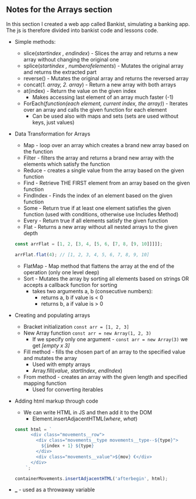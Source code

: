 ## Notes for the Arrays section

In this section I created a web app called Bankist, simulating a banking app.
The js is therefore divided into bankist code and lessons code.

- Simple methods:
  - slice(_startindex , endindex_) - Slices the array and returns a new array without changing the original one
  - splice(_startindex , numberofelements_) - Mutates the original array and returns the extracted part
  - reverse() - Mutates the original array and returns the reversed array
  - concat(_1. array, 2. array_) - Return a new array with both arrays
  - at(index) - Return the value on the given index
    - Makes accessing last element of an array much faster (-1)
  - ForEach(_function(each element, current index, the array)_) - Iterates over an array and calls the given function for each element
    - Can be used also with maps and sets (sets are used without keys, just values)
- Data Transformation for Arrays

  - Map - loop over an array which creates a brand new array based on the function
  - Filter - filters the array and returns a brand new array with the elements which satisfy the function
  - Reduce - creates a single value from the array based on the given function
  - Find - Retrieve THE FIRST element from an array based on the given function
  - FindIndex - Finds the index of an element based on the given function
  - Some - Return true if at least one element satisfies the given function (used with conditions, otherwise use Includes Method)
  - Every - Return true if all elements satisfy the given function
  - Flat - Returns a new array without all nested arrays to the given depth

  ```jsx
  const arrFlat = [1, 2, [3, 4, [5, 6, [7, 8, [9, 10]]]]];

  arrFlat.flat(4); // [1, 2, 3, 4, 5, 6, 7, 8, 9, 10]
  ```

  - FlatMap - Map method that flattens the array at the end of the operation (only one level deep)
  - Sort - Mutates the array by sorting all elements based on strings OR accepts a callback function for sorting
    - takes two arguments a, b (consecutive numbers):
      - returns a, b if value is < 0
      - returns b, a if value is > 0

- Creating and populating arrays
  - Bracket initialization `const arr = [1, 2, 3]`
  - New Array function `const arr = new Array(1, 2, 3)`
    - If we specify only one argument - `const arr = new Array(3)` we get _[empty x 3]_
  - Fill method - fills the chosen part of an array to the specified value and mutates the array
    - Used with empty arrays
    - Array.fill(_value_, _startIndex_, _endIndex_)
  - From method - creates an array with the given length and specified mapping function
    - Used for converting iterables
- Adding html markup through code

  - We can write HTML in JS and then add it to the DOM
    - Element.insertAdjacentHTML(_where_, _what_)

  ```jsx
  const html = `
        <div class="movements__row">
          <div class="movements__type movements__type--${type}">
            ${index + 1} ${type}
          </div>
          <div class="movements__value">${mov} €</div>
        </div>
      `;

  containerMovements.insertAdjacentHTML('afterbegin', html);
  ```

- **\_** - used as a throwaway variable
